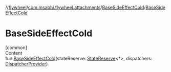 //[flywheel](../../../index.md)/[com.msabhi.flywheel.attachments](../index.md)/[BaseSideEffectCold](index.md)/[BaseSideEffectCold](-base-side-effect-cold.md)



# BaseSideEffectCold  
[common]  
Content  
fun [BaseSideEffectCold](-base-side-effect-cold.md)(stateReserve: [StateReserve](../../com.msabhi.flywheel/-state-reserve/index.md)<*>, dispatchers: [DispatcherProvider](../-dispatcher-provider/index.md))  



